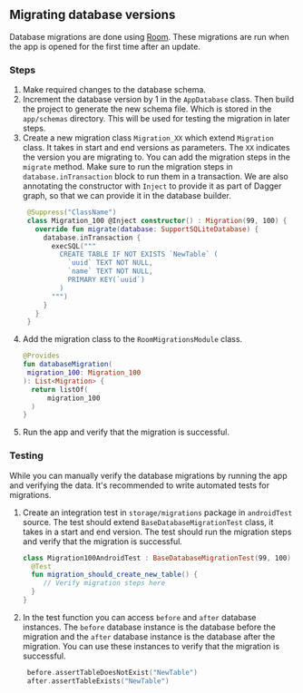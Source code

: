 ## Migrating database versions

Database migrations are done using [Room](https://developer.android.com/training/data-storage/room/migrating-db-versions). These migrations are run 
when the app is opened for the first time after an update.

### Steps

1. Make required changes to the database schema.
2. Increment the database version by 1 in the `AppDatabase` class. Then build the project to generate the new schema file. Which is stored in the
   `app/schemas` directory. This will be used for testing the migration in later steps.
3. Create a new migration class `Migration_XX` which extend `Migration` class. It takes in start and end versions as parameters. The `XX` indicates
   the version you are migrating to. You can add the migration steps in the `migrate` method. Make sure to run the migration steps in
   `database.inTransaction` block to run them in a transaction. We are also annotating the constructor with `Inject` to provide it as part of Dagger
   graph, so that we can provide it in the database builder.
   ```Kotlin
    @Suppress("ClassName")
    class Migration_100 @Inject constructor() : Migration(99, 100) {
      override fun migrate(database: SupportSQLiteDatabase) {
        database.inTransaction {
          execSQL("""
            CREATE TABLE IF NOT EXISTS `NewTable` (
              `uuid` TEXT NOT NULL, 
              `name` TEXT NOT NULL, 
              PRIMARY KEY(`uuid`)
            )
          """)
        }
      }
    }
   ```
4. Add the migration class to the `RoomMigrationsModule` class.
   ```Kotlin
   @Provides
   fun databaseMigration(
    migration_100: Migration_100
   ): List<Migration> {
     return listOf(
         migration_100
     )
   }
   ```
5. Run the app and verify that the migration is successful.

### Testing

While you can manually verify the database migrations by running the app and verifying the data. It's recommended to write automated tests for
migrations.

1. Create an integration test in `storage/migrations` package in `androidTest` source. The test should extend `BaseDatabaseMigrationTest` class, it
   takes in a start and end version. The test should run the migration steps and verify that the migration is successful.
   ```Kotlin
   class Migration100AndroidTest : BaseDatabaseMigrationTest(99, 100) {
     @Test
     fun migration_should_create_new_table() {
        // Verify migration steps here
     }
   }
   ```
2. In the test function you can access `before` and `after` database instances. The `before` database instance is the database before the migration
   and the `after` database instance is the database after the migration. You can use these instances to verify that the migration is successful.
   ```Kotlin
    before.assertTableDoesNotExist("NewTable")
    after.assertTableExists("NewTable")
   ```

